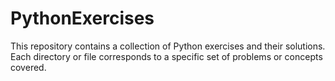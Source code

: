 # PythonExercises
 This repository contains a collection of Python exercises and their solutions. Each directory or file corresponds to a specific set of problems or concepts covered.
